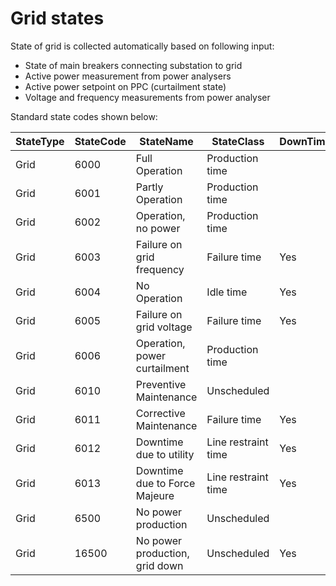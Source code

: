 # Grid states

State of grid is collected automatically based on following input:
- State of main breakers connecting substation to grid
- Active power measurement from power analysers
- Active power setpoint on PPC (curtailment state)
- Voltage and frequency measurements from power analyser

Standard state codes shown below:

|StateType|StateCode|StateName|StateClass|DownTime|
|------------|---------|---------|---------|---------|
|Grid|	6000	|Full Operation	|Production time||
|Grid|	6001	|Partly Operation	|Production time||
|Grid|	6002	|Operation, no power	|Production time||
|Grid|	6003	|Failure on grid frequency	|Failure time|Yes|
|Grid|	6004	|No Operation	|Idle time|Yes|
|Grid|	6005	|Failure on grid voltage	|Failure time|Yes|
|Grid|	6006	|Operation, power curtailment	|Production time||
|Grid|	6010	|Preventive Maintenance	|Unscheduled||
|Grid|	6011	|Corrective Maintenance	|Failure time|Yes|
|Grid|	6012	|Downtime due to utility	|Line restraint time|Yes|
|Grid|	6013	|Downtime due to Force Majeure	|Line restraint time|Yes|
|Grid|	6500	|No power production	|Unscheduled||
|Grid|	16500	|No power production, grid down	|Unscheduled|Yes|

